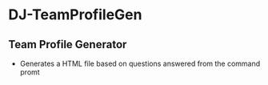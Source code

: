 # DJ-TeamProfileGen
## Team Profile Generator
* Generates a HTML file based on questions answered from the command promt